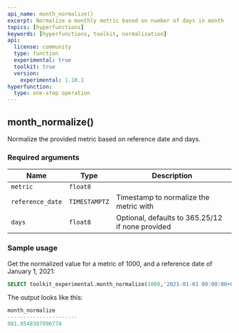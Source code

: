 ```yaml
---
api_name: month_normalize()
excerpt: Normalize a monthly metric based on number of days in month
topics: [hyperfunctions]
keywords: [hyperfunctions, toolkit, normalization]
api:
  license: community
  type: function
  experimental: true
  toolkit: true
  version:
    experimental: 1.10.1
hyperfunction:
  type: one-step operation
---
```


## month_normalize() <tag type="toolkit" content="Toolkit" /><tag type="experimental-toolkit" content="Experimental" />

Normalize the provided metric based on reference date and days.

### Required arguments

|Name|Type|Description|
|-|-|-|
|`metric`|`float8`||
|`reference_date`|`TIMESTAMPTZ`|Timestamp to normalize the metric with|
|`days`|`float8`|Optional, defaults to 365.25/12 if none provided|

### Sample usage

Get the normalized value for a metric of 1000, and a reference date of January
1, 2021:

```sql
SELECT toolkit_experimental.month_normalize(1000,'2021-01-01 00:00:00+03'::timestamptz)
```

The output looks like this:

```sql
month_normalize
----------------------
981.8548387096774
```
